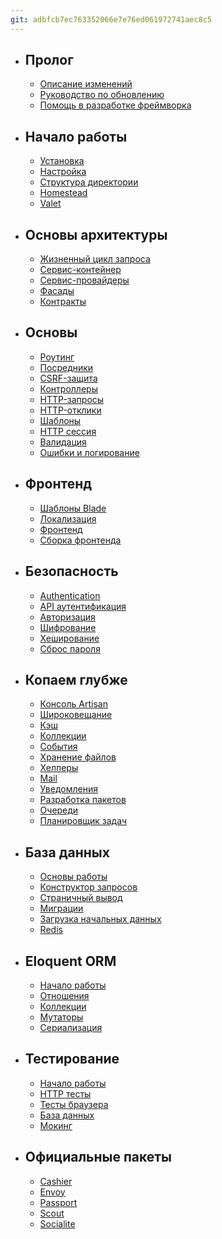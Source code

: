 ```yaml
---
git: adbfcb7ec763352066e7e76ed061972741aec8c5
---
```


- ## Пролог
    - [Описание изменений](/docs/{{version}}/releases)
    - [Руководство по обновлению](/docs/{{version}}/upgrade)
    - [Помощь в разработке фреймворка](/docs/{{version}}/contributions)
- ## Начало работы
    - [Установка](/docs/{{version}}/installation)
    - [Настройка](/docs/{{version}}/configuration)
    - [Структура директории](/docs/{{version}}/structure)
    - [Homestead](/docs/{{version}}/homestead)
    - [Valet](/docs/{{version}}/valet)
- ## Основы архитектуры
    - [Жизненный цикл запроса](/docs/{{version}}/lifecycle)
    - [Сервис-контейнер](/docs/{{version}}/container)
    - [Сервис-провайдеры](/docs/{{version}}/providers)
    - [Фасады](/docs/{{version}}/facades)
    - [Контракты](/docs/{{version}}/contracts)
- ## Основы
    - [Роутинг](/docs/{{version}}/routing)
    - [Посредники](/docs/{{version}}/middleware)
    - [CSRF-защита](/docs/{{version}}/csrf)
    - [Контроллеры](/docs/{{version}}/controllers)
    - [HTTP-запросы](/docs/{{version}}/requests)
    - [HTTP-отклики](/docs/{{version}}/responses)
    - [Шаблоны](/docs/{{version}}/views)
    - [HTTP сессия](/docs/{{version}}/session)
    - [Валидация](/docs/{{version}}/validation)
    - [Ошибки и логирование](/docs/{{version}}/errors)
- ## Фронтенд
    - [Шаблоны Blade](/docs/{{version}}/blade)
    - [Локализация](/docs/{{version}}/localization)
    - [Фронтенд](/docs/{{version}}/frontend)
    - [Сборка фронтенда](/docs/{{version}}/mix)
- ## Безопасность
    - [Authentication](/docs/{{version}}/authentication)
    - [API аутентификация](/docs/{{version}}/passport)
    - [Авторизация](/docs/{{version}}/authorization)
    - [Шифрование](/docs/{{version}}/encryption)
    - [Хеширование](/docs/{{version}}/hashing)
    - [Сброс пароля](/docs/{{version}}/passwords)
- ## Копаем глубже
    - [Консоль Artisan](/docs/{{version}}/artisan)
    - [Широковещание](/docs/{{version}}/broadcasting)
    - [Кэш](/docs/{{version}}/cache)
    - [Коллекции](/docs/{{version}}/collections)
    - [События](/docs/{{version}}/events)
    - [Хранение файлов](/docs/{{version}}/filesystem)
    - [Хелперы](/docs/{{version}}/helpers)
    - [Mail](/docs/{{version}}/mail)
    - [Уведомления](/docs/{{version}}/notifications)
    - [Разработка пакетов](/docs/{{version}}/packages)
    - [Очереди](/docs/{{version}}/queues)
    - [Планировщик задач](/docs/{{version}}/scheduling)
- ## База данных
    - [Основы работы](/docs/{{version}}/database)
    - [Конструктор запросов](/docs/{{version}}/queries)
    - [Страничный вывод](/docs/{{version}}/pagination)
    - [Миграции](/docs/{{version}}/migrations)
    - [Загрузка начальных данных](/docs/{{version}}/seeding)
    - [Redis](/docs/{{version}}/redis)
- ## Eloquent ORM
    - [Начало работы](/docs/{{version}}/eloquent)
    - [Отношения](/docs/{{version}}/eloquent-relationships)
    - [Коллекции](/docs/{{version}}/eloquent-collections)
    - [Мутаторы](/docs/{{version}}/eloquent-mutators)
    - [Сериализация](/docs/{{version}}/eloquent-serialization)
- ## Тестирование
    - [Начало работы](/docs/{{version}}/testing)
    - [HTTP тесты](/docs/{{version}}/http-tests)
    - [Тесты браузера](/docs/{{version}}/dusk)
    - [База данных](/docs/{{version}}/database-testing)
    - [Мокинг](/docs/{{version}}/mocking)
- ## Официальные пакеты
    - [Cashier](/docs/{{version}}/billing)
    - [Envoy](/docs/{{version}}/envoy)
    - [Passport](/docs/{{version}}/passport)
    - [Scout](/docs/{{version}}/scout)
    - [Socialite](https://github.com/laravel/socialite)
